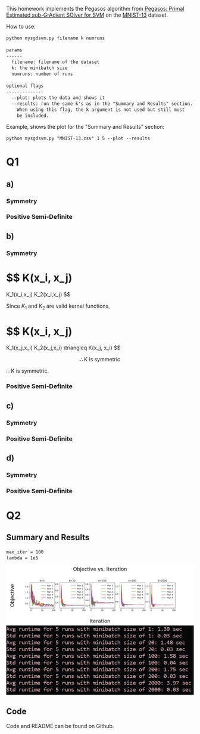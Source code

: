 This homework implements the Pegasos algorithm from [Pegasos: Primal Estimated sub-GrAdient SOlver for SVM](https://github.com/DeBestTrap/Intro-to-Machine-Learning/blob/main/HW4/files/pegasos.pdf) on the [MNIST-13](https://github.com/DeBestTrap/Intro-to-Machine-Learning/blob/main/HW4/MNIST-13.csv) dataset.

How to use:
```
python mysgdsvm.py filename k numruns

params
------
  filename: filename of the dataset
  k: the minibatch size
  numruns: number of runs

optional flags
--------------
  --plot: plots the data and shows it
  --results: run the same k's as in the "Summary and Results" section.
    When using this flag, the k argument is not used but still must 
    be included.
```

Example, shows the plot for the "Summary and Results" section:
```
python mysgdsvm.py "MNIST-13.csv" 1 5 --plot --results
```


# Q1
<!-- ## a)
### Symmetry
### Positive Semi-Definite
![a](./images/a.png)
## b)
### Symmetry
### Positive Semi-Definite
![b](./images/b.png)
## c)
### Symmetry
### Positive Semi-Definite
![c](./images/c.png)
## d)
### Symmetry
### Positive Semi-Definite
![d](./images/d.png) -->
## a)
### Symmetry
### Positive Semi-Definite

## b)
### Symmetry

$$
  K(x_i, x_j)
  =
  K_1(x_i,x_j)
  K_2(x_i,x_j)
$$

Since $K_1$ and $K_2$ are valid kernel functions,

$$
  K(x_i, x_j)
  =
  K_1(x_j,x_i)
  K_2(x_j,x_i)
  \triangleq
  K(x_j, x_i)
$$

$$
  \therefore 
  \text{K is symmetric}
$$

$\therefore$ K is symmetric.

### Positive Semi-Definite

## c)
### Symmetry
### Positive Semi-Definite

## d)
### Symmetry
### Positive Semi-Definite

# Q2

## Summary and Results
```
max_iter = 100
lambda = 1e5
```
![r](./images/part2_results.png)
![r](./images/part2_avgstd.png)

## Code
Code and README can be found on Github.


